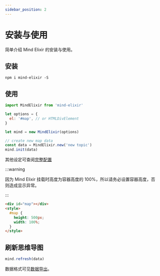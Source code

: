 ```yaml
---
sidebar_position: 2
---
```


# 安装与使用

简单介绍 Mind Elixir 的安装与使用。

## 安装

```
npm i mind-elixir -S
```

## 使用

```js
import MindElixir from 'mind-elixir'

let options = {
  el: '#map', // or HTMLDivElement
}

let mind = new MindElixir(options)

// create new map data
const data = MindElixir.new('new topic')
mind.init(data)
```

其他设定可查阅[完整配置](../api/mind-elixir.options.md)

:::warning

因为 Mind Elixir 挂载时高度为容器高度的 100%，所以请务必设置容器高度，否则造成显示异常。

:::

```html
<div id="map"></div>
<style>
  #map {
    height: 500px;
    width: 100%;
  }
</style>
```

## 刷新思维导图

```js
mind.refresh(data)
```

数据格式可见[数据导出](./data-export.md)。
